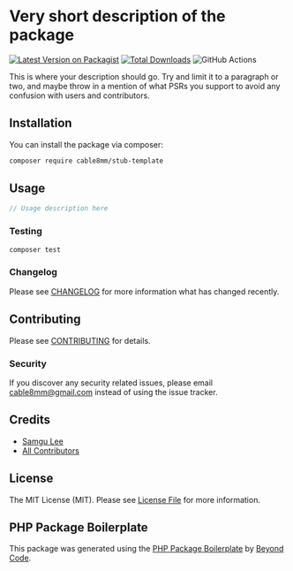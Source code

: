 # Very short description of the package

[![Latest Version on Packagist](https://img.shields.io/packagist/v/cable8mm/stub-template.svg?style=flat-square)](https://packagist.org/packages/cable8mm/stub-template)
[![Total Downloads](https://img.shields.io/packagist/dt/cable8mm/stub-template.svg?style=flat-square)](https://packagist.org/packages/cable8mm/stub-template)
![GitHub Actions](https://github.com/cable8mm/stub-template/actions/workflows/main.yml/badge.svg)

This is where your description should go. Try and limit it to a paragraph or two, and maybe throw in a mention of what PSRs you support to avoid any confusion with users and contributors.

## Installation

You can install the package via composer:

```bash
composer require cable8mm/stub-template
```

## Usage

```php
// Usage description here
```

### Testing

```bash
composer test
```

### Changelog

Please see [CHANGELOG](CHANGELOG.md) for more information what has changed recently.

## Contributing

Please see [CONTRIBUTING](CONTRIBUTING.md) for details.

### Security

If you discover any security related issues, please email cable8mm@gmail.com instead of using the issue tracker.

## Credits

-   [Samgu Lee](https://github.com/cable8mm)
-   [All Contributors](../../contributors)

## License

The MIT License (MIT). Please see [License File](LICENSE.md) for more information.

## PHP Package Boilerplate

This package was generated using the [PHP Package Boilerplate](https://laravelpackageboilerplate.com) by [Beyond Code](http://beyondco.de/).
